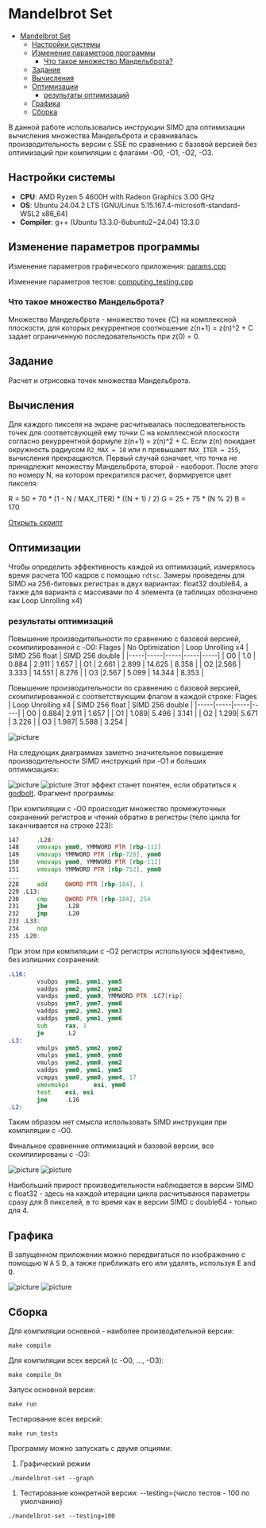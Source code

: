 # Mandelbrot Set
- [Mandelbrot Set](#mandelbrot-set)
  - [Настройки системы](#настройки-системы)
  - [Изменение параметров программы](#изменение-параметров-программы)
    - [Что такое множество Мандельброта?](#что-такое-множество-мандельброта)
  - [Задание](#задание)
  - [Вычисления](#вычисления)
  - [Оптимизации](#оптимизации)
    - [результаты оптимизаций](#результаты-оптимизаций)
  - [Графика](#графика)
  - [Сборка](#сборка)

В данной работе использовались инструкции SIMD для оптимизации вычисления множества Мандельброта и сравнивалась производительность версии с SSE по сравнению с базовой версией без оптимизаций при компиляции с флагами -O0, -O1, -O2, -O3.

## Настройки системы

- **CPU**: AMD Ryzen 5 4600H with Radeon Graphics 3.00 GHz
- **OS**: Ubuntu 24.04.2 LTS (GNU/Linux 5.15.167.4-microsoft-standard-WSL2 x86_64)
- **Compiler**: g++ (Ubuntu 13.3.0-6ubuntu2~24.04) 13.3.0


## Изменение параметров программы

Изменение параметров графического приложения: [params.cpp](src/params.cpp)

Изменение параметров тестов: [computing_testing.cpp](src/computing_testing.cpp)

### Что такое множество Мандельброта?
Множество Мандельброта - множество точек {C} на комплексной плоскости, для которых рекуррентное соотношение z(n+1) = z(n)^2 + C задает ограниченную последовательность при z(0) = 0.

## Задание

Расчет и отрисовка точек множества Мандельброта.

## Вычисления

Для каждого пикселя на экране расчитывалась последовательность точек для соответсвующей ему точки C на комплексной плоскости согласно рекуррентной формуле z(n+1) = z(n)^2 + C. Если z(n) покидает окружность радиусом `R2_MAX = 10` или n превышает `MAX_ITER = 255`, вычисления прекращаются. Первый случай означает, что точка не принадлежит множеству Мандельброта, второй - наоборот. После этого по номеру N, на котором прекратился расчет, формируется цвет пикселя:

R = 50 + 70 * (1 - N / MAX_ITER) * ((N + 1) / 2)
G = 25 + 75 * (N % 2)
B = 170

[Открыть скрипт](src/computing.cpp)


## Оптимизации

Чтобы определить эффективность каждой из оптимизаций, измерялось время расчета 100 кадров с помощью `rdtsc`. Замеры проведены для SIMD на 256-битовых регистрах в двух вариантах: float32 double64, а также для варианта с массивами по 4 элемента (в таблицах обозначено как Loop Unrolling x4)

### результаты оптимизаций

Повышение производительности по сравнению с базовой версией, скомпилированной с -O0:
Flages | No Optimization | Loop Unrolling x4 | SIMD 256 float | SIMD 256 double |
|-----|-----|-----|-----|-----|
| O0 | 1.0   | 0.884 | 2.911  | 1.657 |
| O1 | 2.661 | 2.899 | 14.625 | 8.358 |
| O2 |2.566  | 3.333 | 14.551 | 8.276 |
| O3 |2.567  | 5.099 | 14.344 | 8.353 |

Повышение производительности по сравнению с базовой версией, скомпилированной с соответствующим флагом в каждой строке:
Flages | Loop Unrolling x4 | SIMD 256 float | SIMD 256 double |
|-----|-----|-----|-----|
| O0 | 0.884| 2.911 | 1.657 |
| O1 | 1.089| 5.496 | 3.141 |
| O2 | 1.299| 5.671 | 3.226 |
| O3 | 1.987| 5.588 | 3.254 |

![picture](readme_pic//optimization_comparison_loop_unroll.png)

На следующих диаграммах заметно значительное повышение производительности SIMD инструкций при -O1 и больших оптимизациях:

![picture](readme_pic//optimization_comparison_SIMD256double.png)
![picture](readme_pic//optimization_comparison_SIMD256float.png)
Этот эффект станет понятен, если обратиться к  [godbolt](https://godbolt.org/z/rhPbzj8c4).
Фрагмент программы:

При компиляции с -O0 происходит множество промежуточных сохранений регистров и чтений обратно в регистры (тело цикла for заканчивается на строке 223):
```asm
147     .L28:
148     vmovaps ymm0, YMMWORD PTR [rbp-112]
149     vmovaps YMMWORD PTR [rbp-720], ymm0
150     vmovaps ymm0, YMMWORD PTR [rbp-112]
151     vmovaps YMMWORD PTR [rbp-752], ymm0
...
228     add     QWORD PTR [rbp-184], 1
229 .L13:
230     cmp     QWORD PTR [rbp-184], 254
231     jbe     .L28
232     jmp     .L20
233 .L33:
234     nop
235 .L20:
```

При этом при компиляции с -O2 регистры используюся эффективно, без излишних сохранений:

```asm
.L16:
        vsubps  ymm1, ymm1, ymm5
        vaddps  ymm2, ymm2, ymm2
        vandps  ymm0, ymm0, YMMWORD PTR .LC7[rip]
        vsubps  ymm7, ymm7, ymm0
        vaddps  ymm2, ymm2, ymm3
        vaddps  ymm0, ymm1, ymm6
        sub     rax, 1
        je      .L2
.L3:
        vmulps  ymm5, ymm2, ymm2
        vmulps  ymm1, ymm0, ymm0
        vmulps  ymm2, ymm0, ymm2
        vaddps  ymm0, ymm1, ymm5
        vcmpps  ymm0, ymm0, ymm4, 17
        vmovmskps       esi, ymm0
        test    esi, esi
        jne     .L16
.L2:
```


Таким образом нет смысла использовать SIMD инструкции при компиляции с -O0.

Финальное сравненние оптимизаций и базовой версии, все скомпилированы с -O3:

![picture](readme_pic//optimization_comparison_O0.png)
![picture](readme_pic//optimization_comparison_O3.png)

Наибольший прирост производительности наблюдается в версии SIMD с float32 - здесь на каждой итерации цикла расчитываюся параметры сразу для 8 пикселей, в то время как в версии SIMD с double64 - только для 4.

## Графика

В запущенном приложении можно передвигаться по изображению с помощью <kbd>W</kbd> <kbd>A</kbd> <kbd>S</kbd> <kbd>D</kbd>, а также приближать его или удалять, используя <kbd>E</kbd> and <kbd>Q</kbd>.

![picture](readme_pic//Mandelbrot-set.png)
![picture](readme_pic//Mandelbrot-set-zoomed.png)

## Сборка

Для компиляции основной - наиболее производительной версии:

```shell
make compile
```
Для компиляции всех версий (с -O0, ..., -O3):

```shell
make compile_On
```
Запуск основной версии:

```shell
make run
```

Тестирование всех версий:

```shell
make run_tests
```
Программу можно запускать с двумя опциями:
1) Графический режим

```shell
./mandelbrot-set --graph
```

1) Тестирование конкретной версии: --testing={число тестов - 100 по умолчанию}

```shell
./mandelbrot-set --testing=100
```
